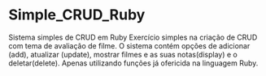 # Simple_CRUD_Ruby
Sistema simples de CRUD em Ruby
Exercício simples na criação de CRUD com tema de avaliação de filme.
O sistema contém opções de adicionar (add), atualizar (update), mostrar filmes e as suas notas(display) e o deletar(delete).
Apenas utilizando funções já ofericida na linguagem Ruby.
